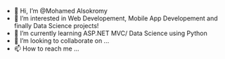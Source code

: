 - 👋 Hi, I’m @Mohamed Alsokromy
- 👀 I’m interested in Web Developement, Mobile App Developement and finally Data Science projects!
- 🌱 I’m currently learning ASP.NET MVC/ Data Science using Python
- 💞️ I’m looking to collaborate on ...
- 📫 How to reach me ...

<!---
Alsokromy/Alsokromy is a ✨ special ✨ repository because its `README.md` (this file) appears on your GitHub profile.
You can click the Preview link to take a look at your changes.
--->
